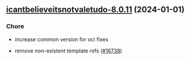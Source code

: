 

## [icantbelieveitsnotvaletudo-8.0.11](https://github.com/truecharts/charts/compare/icantbelieveitsnotvaletudo-8.0.10...icantbelieveitsnotvaletudo-8.0.11) (2024-01-01)

### Chore



- increase common version for oci fixes

- remove non-existent template refs ([#16738](https://github.com/truecharts/charts/issues/16738))
